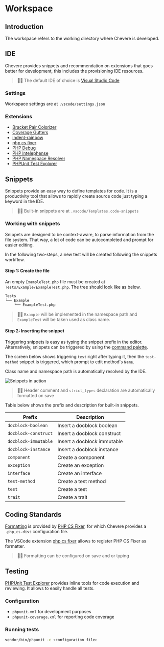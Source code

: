 # Workspace

## Introduction

The workspace refers to the working directory where Chevere is developed. 

## IDE

Chevere provides snippets and recommendation on extensions that goes better for development, this includes the provisioning IDE resources.

> 🧔🏾 The default IDE of choice is [Visual Studio Code](https://code.visualstudio.com/)

### Settings

Workspace settings are at `.vscode/settings.json`

### Extensions

* [Bracket Pair Colorizer](https://marketplace.visualstudio.com/items?itemName=CoenraadS.bracket-pair-colorizer)
* [Coverage Gutters](https://marketplace.visualstudio.com/items?itemName=ryanluker.vscode-coverage-gutters)
* [indent-rainbow](https://marketplace.visualstudio.com/items?itemName=oderwat.indent-rainbow)
* [php cs fixer](https://marketplace.visualstudio.com/items?itemName=junstyle.php-cs-fixer)
* [PHP Debug](https://marketplace.visualstudio.com/items?itemName=felixfbecker.php-debug)
* [PHP Intelephense](https://marketplace.visualstudio.com/items?itemName=bmewburn.vscode-intelephense-client)
* [PHP Namespace Resolver](https://marketplace.visualstudio.com/items?itemName=MehediDracula.php-namespace-resolver)
* [PHPUnit Test Explorer](https://marketplace.visualstudio.com/items?itemName=recca0120.vscode-phpunit)

## Snippets

Snippets provide an easy way to define templates for code. It is a productivity tool that allows to rapidly create source code just typing a keyword in the IDE.

> 👍🏾 Built-in snippets are at `.vscode/Templates.code-snippets`

### Working with snippets

Snippets are designed to be context-aware, to parse information from the file system. That way, a lot of code can be autocompleted and prompt for easier editing.

In the following two-steps, a new test will be created following the snippets workflow.

#### Step 1: Create the file

An empty `ExampleTest.php` file must be created at `Tests/Example/ExampleTest.php`. The tree should look like as below.

```bash
Tests
└── Example
    └── ExampleTest.php
```
> 🧙🏾 `Example` will be implemented in the namespace path and `ExampleTest` will be taken used as class name.

#### Step 2: Inserting the snippet

Triggering snippets is easy as typing the snippet prefix in the editor. Alternatively, snippets can be triggered by using the [command palette](https://code.visualstudio.com/docs/getstarted/userinterface#_command-palette).

The screen below shows triggering `test` right after typing it, then the `test-method` snippet is triggered, which prompt to edit method's `Name`.

Class name and namespace path is automatically resolved by the IDE.

![Snippets in action](./../src/screen/snippets-in-action.gif "Snippets in action")

> 🧙🏾 Header comment and `strict_types` declaration are automatically formatted on save

Table below shows the prefix and description for built-in snippets.

| Prefix               | Description                 |
| -------------------- | --------------------------- |
| `docblock-boolean`   | Insert a docblock boolean   |
| `docblock-construct` | Insert a docblock construct |
| `docblock-immutable` | Insert a docblock immutable |
| `docblock-instance`  | Insert a docblock instance  |
| `component`          | Create a component          |
| `exception`          | Create an exception         |
| `interface`          | Create an interface         |
| `test-method`        | Create a test method        |
| `test`               | Create a test               |
| `trait`              | Create a trait              |

## Coding Standards

[Formatting](https://code.visualstudio.com/docs/editor/codebasics#_formatting) is provided by [PHP CS Fixer](https://github.com/FriendsOfPHP/PHP-CS-Fixer), for which Chevere provides a `.php_cs.dist` configuration file.

The VSCode extension [php cs fixer](https://marketplace.visualstudio.com/items?itemName=junstyle.php-cs-fixer) allows to register PHP CS Fixer as formatter.

> 🧙🏾 Formatting can be configured on save and or typing

## Testing

[PHPUnit Test Explorer](https://marketplace.visualstudio.com/items?itemName=recca0120.vscode-phpunit) provides inline tools for code execution and reviewing. It allows to easily handle all tests.

### Configuration

* `phpunit.xml` for development purposes
* `phpunit-coverage.xml` for reporting code coverage

### Running tests

```bash
vendor/bin/phpunit -c <configuration file>
```

